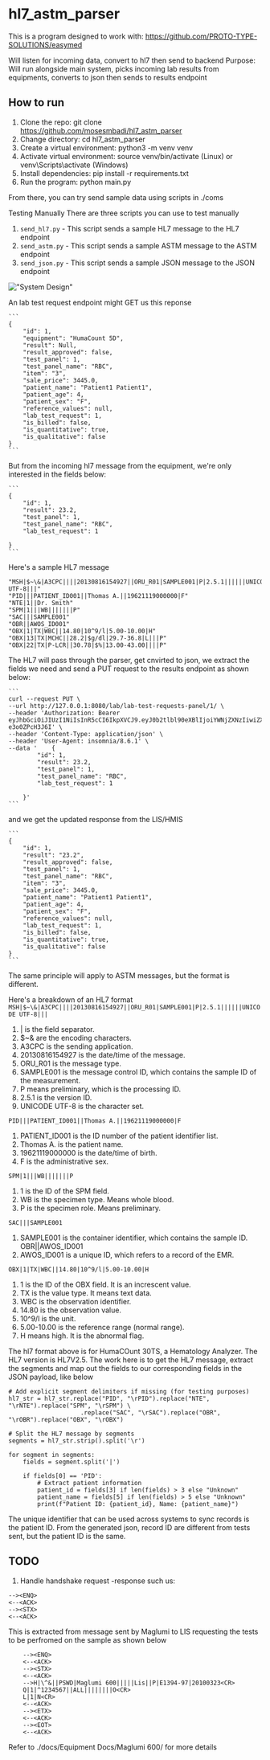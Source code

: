 # hl7_astm_parser

This is a program designed to work with: https://github.com/PROTO-TYPE-SOLUTIONS/easymed

Will listen for incoming data, convert to hl7 then send to backend
Purpose: Will run alongside main system, picks incoming lab results 
from equipments, converts to json then sends to results endpoint

## How to run
1. Clone the repo: git clone https://github.com/mosesmbadi/hl7_astm_parser
2. Change directory: cd hl7_astm_parser
3. Create a virtual environment: python3 -m venv venv
4. Activate virtual environment: source venv/bin/activate (Linux) or venv\Scripts\activate (Windows)
5. Install dependencies: pip install -r requirements.txt
6. Run the program: python main.py

From there, you can try send sample data using scripts in ./coms

Testing Manually
There are three scripts you can use to test manually

1. `send_hl7.py` - This script sends a sample HL7 message to the HL7 endpoint
2. `send_astm.py` - This script sends a sample ASTM message to the ASTM endpoint
3. `send_json.py` - This script sends a sample JSON message to the JSON endpoint


!["System Design"](docs/LIS_Interfacing_Chart.drawio.png)


An lab test request endpoint might GET us this reponse 
    
    ```
    {
        "id": 1,
        "equipment": "HumaCount 5D",
        "result": Null,
        "result_approved": false,
        "test_panel": 1,
        "test_panel_name": "RBC",
        "item": "3",
        "sale_price": 3445.0,
        "patient_name": "Patient1 Patient1",
        "patient_age": 4,
        "patient_sex": "F",
        "reference_values": null,
        "lab_test_request": 1,
        "is_billed": false,
        "is_quantitative": true,
        "is_qualitative": false
    }
    ```

But from the incoming hl7 message from the equipment, we're only interested in the fields below:
    
    ```
    {
        "id": 1,
        "result": 23.2,
        "test_panel": 1,
        "test_panel_name": "RBC",
        "lab_test_request": 1
        
    }
    ```   

Here's a sample HL7 message

```
"MSH|$~\&|A3CPC||||20130816154927||ORU_R01|SAMPLE001|P|2.5.1||||||UNICODE UTF-8|||"
"PID|||PATIENT_ID001||Thomas A.||19621119000000|F"
"NTE|1||Dr. Smith"
"SPM|1|||WB|||||||P"
"SAC|||SAMPLE001"
"OBR||AWOS_ID001"
"OBX|1|TX|WBC||14.80|10^9/l|5.00-10.00|H"
"OBX|13|TX|MCHC||28.2|$g/dl|29.7-36.8|L|||P"
"OBX|22|TX|P-LCR||30.78|$%|13.00-43.00||||P"
```

The HL7 will pass through the parser, get cnvirted to json, we extract the fields we need and send a PUT request to the results endpoint as shown below:  

    ```
    curl --request PUT \
    --url http://127.0.0.1:8080/lab/lab-test-requests-panel/1/ \
    --header 'Authorization: Bearer eyJhbGciOiJIUzI1NiIsInR5cCI6IkpXVCJ9.eyJ0b2tlbl90eXBlIjoiYWNjZXNzIiwiZXhwIjoxNzM1NjU5MzI3LCJpYXQiOjE3MzM0OTkzMjcsImp0aSI6Ijk0MDhmM2JmYWM2YzQzODNhYWM3MTczYzUxZjQzNWNhIiwidXNlcl9pZCI6MSwiZW1haWwiOiJhZG1pbkBtYWlsLmNvbSIsImZpcnN0X25hbWUiOiJzeXNhZG1pbiIsInJvbGUiOiJzeXNhZG1pbiJ9.tgFIbkarWJFis8Y7O2cpeaUkr7q1Xq-e3o0ZPcH3J6I' \
    --header 'Content-Type: application/json' \
    --header 'User-Agent: insomnia/8.6.1' \
    --data '	{
            "id": 1,
            "result": 23.2,
            "test_panel": 1,
            "test_panel_name": "RBC",
            "lab_test_request": 1
            
        }'
    ```

and we get the updated response from the LIS/HMIS
   
    ```
    {
        "id": 1,
        "result": "23.2",
        "result_approved": false,
        "test_panel": 1,
        "test_panel_name": "RBC",
        "item": "3",
        "sale_price": 3445.0,
        "patient_name": "Patient1 Patient1",
        "patient_age": 4,
        "patient_sex": "F",
        "reference_values": null,
        "lab_test_request": 1,
        "is_billed": false,
        "is_quantitative": true,
        "is_qualitative": false
    }
    ```

The same principle will apply to ASTM messages, but the format is different.

Here's  a breakdown of an HL7 format
```MSH|$~\&|A3CPC||||20130816154927||ORU_R01|SAMPLE001|P|2.5.1||||||UNICODE UTF-8|||```
1. | is the field separator.
2. $~\& are the encoding characters.
3. A3CPC is the sending application.
4. 20130816154927 is the date/time of the message.
5. ORU_R01 is the message type.
6. SAMPLE001 is the message control ID, which contains the sample ID
of the measurement.
7. P means preliminary, which is the processing ID.
8. 2.5.1 is the version ID.
9. UNICODE UTF-8 is the character set.

```PID|||PATIENT_ID001||Thomas A.||19621119000000|F```
1. PATIENT_ID001 is the ID number of the patient identifier list.
2. Thomas A. is the patient name.
3. 19621119000000 is the date/time of birth.
4. F is the administrative sex.

```SPM|1|||WB|||||||P```
1. 1 is the ID of the SPM field.
2. WB is the specimen type. Means whole blood.
3. P is the specimen role. Means preliminary.

```SAC|||SAMPLE001```
1. SAMPLE001 is the container identifier, which contains the
sample ID.
OBR||AWOS_ID001
1. AWOS_ID001 is a unique ID, which refers to a record of the EMR.

```OBX|1|TX|WBC||14.80|10^9/l|5.00-10.00|H```
1. 1 is the ID of the OBX field. It is an increscent value.
2. TX is the value type. It means text data.
3. WBC is the observation identifier.
4. 14.80 is the observation value.
5. 10^9/l is the unit.
6. 5.00-10.00 is the reference range (normal range).
7. H means high. It is the abnormal flag.

The hl7 format above is for HumaCOunt 30TS, a Hematology Analyzer. The HL7 version is HL7V2.5.
The work here is to get the HL7 message, extract the segments and map out the fields to our corresponding fields in the JSON payload, like below
```
# Add explicit segment delimiters if missing (for testing purposes)
hl7_str = hl7_str.replace("PID", "\rPID").replace("NTE", "\rNTE").replace("SPM", "\rSPM") \
                    .replace("SAC", "\rSAC").replace("OBR", "\rOBR").replace("OBX", "\rOBX")

# Split the HL7 message by segments
segments = hl7_str.strip().split('\r')

for segment in segments:
    fields = segment.split('|')

    if fields[0] == 'PID':
        # Extract patient information
        patient_id = fields[3] if len(fields) > 3 else "Unknown"
        patient_name = fields[5] if len(fields) > 5 else "Unknown"
        print(f"Patient ID: {patient_id}, Name: {patient_name}")
```    


The unique identifier that can be used across systems to sync records is the patient ID. From the generated json, record ID are different from tests sent, but the patient ID is the same.




## TODO
1. Handle handshake request -response such us:

```
--><ENQ>
<--<ACK>
--><STX>
<--<ACK>
```

This is extracted from message sent by Maglumi to LIS requesting the tests to be perfromed on the sample as shown below

```
    --><ENQ>
    <--<ACK>
    --><STX>
    <--<ACK>
    -->H|\^&||PSWD|Maglumi 600|||||Lis||P|E1394-97|20100323<CR>
    Q|1|^1234567||ALL||||||||O<CR>
    L|1|N<CR>
    <--<ACK>
    --><ETX>
    <--<ACK>
    --><EOT>
    <--<ACK>
```

Refer to ./docs/Equipment Docs/Maglumi 600/ for more details
